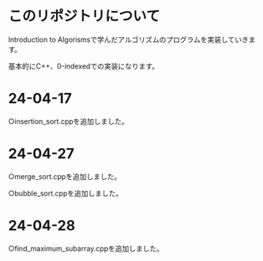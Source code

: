 # このリポジトリについて
Introduction to Algorismsで学んだアルゴリズムのプログラムを実装していきます。

基本的にC++、0-indexedでの実装になります。
# 24-04-17
○insertion_sort.cppを追加しました。
# 24-04-27
○merge_sort.cppを追加しました。

○bubble_sort.cppを追加しました。
# 24-04-28
○find_maximum_subarray.cppを追加しました。
